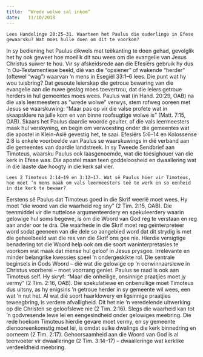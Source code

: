 ```yaml
---
title:  “Wrede wolwe sal inkom”
date:   11/10/2018
---
```


`Lees Handelinge 20:25–31. Waarteen het Paulus die ouderlinge in Efese gewaarsku? Wat moes hulle doen om dit te voorkom?` 

In sy bediening het Paulus dikwels met teëkanting te doen gehad, gevolglik het hy ook geweet hoe moeilik dit sou wees om die evangelie van Jesus Christus suiwer te hou. Vir sy afskeidsrede aan die Efesiërs gebruik hy dus ’n Ou-Testamentiese beeld, dié van die “opsiener” of wakende “herder” (oftewel “wag”) waarvan ’n mens in Esegiël 33:1–6 lees. Die punt wat hy wou tuisbring? Dat gesoute leierskap die getroue bewaring van die evangelie aan die nuwe geslag moes toevertrou, dat die leiers getroue herders in hul gemeentes moes wees. Paulus wat (in Hand. 20:29, OAB) na die vals leermeesters as “wrede wolwe” verwys, stem rofweg ooreen met Jesus se waarskuwing: “Maar pas op vir die valse profete wat in skaapsklere na julle kom en van binne roofsugtige wolwe is” (Matt. 7:15, OAB). Skaars het Paulus daardie woorde geuiter, of die vals leermeesters maak hul verskyning, en begin om verwoesting onder die gemeentes wat die apostel in Klein-Asië gevestig het, te saai. Efesiërs 5:6–14 en Kolossense 2:8 is enkele voorbeelde van Paulus se waarskuwings in dié verband aan die gemeentes van daardie landstreek. In sy Tweede Sendbrief aan Timoteus, waarsku Paulus ook laasgenoemde, wat die toesighouer van die kerk in Efese was. Die apostel maan teen goddeloosheid en dwaallering wat in die laaste dae hoogty in die kerk sal vier.  

`Lees 2 Timoteus 2:14–19 en 3:12–17. Wat sê Paulus hier vir Timoteus, hoe moet ’n mens maak om vals leermeesters teë te werk en so eenheid in die kerk te bewaar?` 

Eerstens sê Paulus dat Timoteus goed in die Skrif weerlê moet wees. Hy moet “die woord van die waarheid reg sny” (2 Tim. 2:15, OAB). Die teenmiddel vir die nuttelose argumenteerdery en spekuleerdery waarin gelowige hul soms begewe, is om die Woord van God reg te verstaan en reg aan ander oor te dra. Die waarhede in die Skrif moet reg geïnterpreteer word sodat geeneen van die dele so aangebied word dat dit strydig is met die geheelbeeld wat die res van die Skrif ons gee nie. Hierdie versigtige benadering tot die Woord help ook om die soort waninterpretasies te voorkom wat maak dat mense hul geloof in Jesus prysgee. Irrelevante en minder belangrike kwessies speel ’n ondergeskikte rol. Die sentrale beginsels in Gods Woord – dié wat die gelowige op ’n oorwinnaarslewe in Christus voorberei – moet voorrang geniet. Paulus se raad is ook aan Timoteus self. Hy skryf: “Maar die onheilige, onsinnige praatjies moet jy vermy” (2 Tim. 2:16, OAB). Die spekulatiewe en onbenullige moet Timoteus dus uitsny, as hy enigsins ’n getroue herder in sy gemeente wil wees, een wat ’n nut het. Al wat dié soort haarklowery en ligsinnige praatjies teweegbring, is verdere afvalligheid. Dit het nie ’n veredelende uitwerking op die Christen se geloofslewe nie (2 Tim. 2:16). Slegs die waarheid kan tot ’n godvresende lewe lei en eengesindheid onder gelowiges meebring. Die rede hoekom Timoteus hierdie gevare moet vermy, en sy gemeente dienooreenkomstig moet lei, is omdat sulke dwalings die kerk binnedring en oorneem (2 Tim. 2:17). Gehoorsaamheid aan die Woord van God is al teenvoeter vir dwaalleringe (2 Tim. 3:14–17) – dwaalleringe wat kerklike verdeeldheid meebring.
